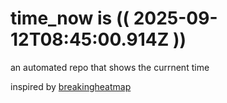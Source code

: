 # time_now is (( 2025-09-12T08:45:00.914Z ))

an automated repo that shows the currnent time

inspired by [breakingheatmap](https://github.com/breakingheatmap/breakingheatmap)